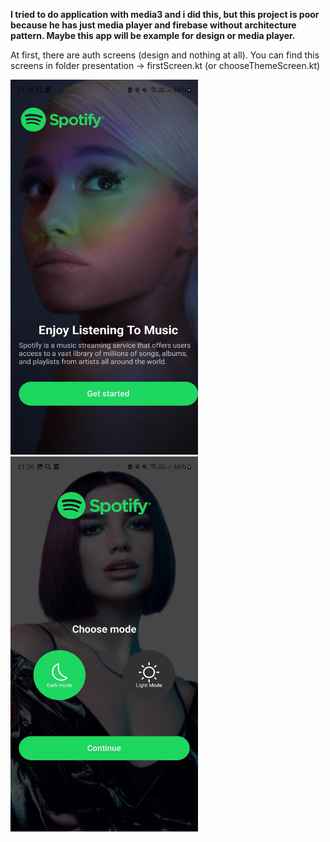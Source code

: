 **I tried to do application with media3 and i did this, but this project is poor because he has just media player and firebase without architecture pattern. 
Maybe this app will be example for design or media player.**

At first, there are auth screens (design and nothing at all). You can find this screens in folder presentation -> firstScreen.kt (or chooseThemeScreen.kt)

<img src="https://github.com/MishaNikolaev/Spotify/blob/feature/num1.jpg" width="300" height="600">
<img src="https://github.com/MishaNikolaev/Spotify/blob/feature/num2.jpg" width="300" height="600">
